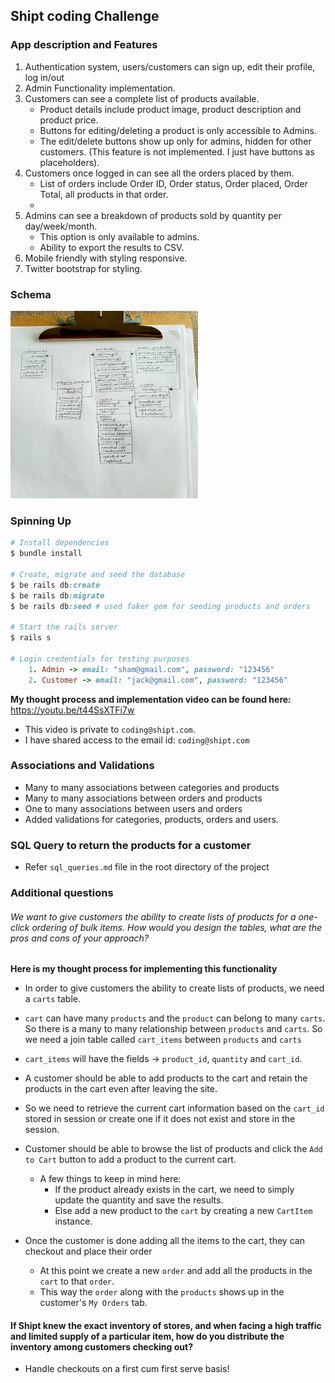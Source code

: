 ## Shipt coding Challenge

### App description and Features

1. Authentication system, users/customers can sign up, edit their profile, log in/out
2. Admin Functionality implementation.
3. Customers can see a complete list of products available.
    - Product details include product image, product description and product price.
    - Buttons for editing/deleting a product is only accessible to Admins.
    - The edit/delete buttons show up only for admins, hidden for other customers. (This feature is not implemented. I just have buttons as placeholders). 
4. Customers once logged in can see all the orders placed by them. 
    - List of orders include Order ID, Order status, Order placed, Order Total, all products in that order.
    - 
5. Admins can see a breakdown of products sold by quantity per day/week/month.
    - This option is only available to admins.
    - Ability to export the results to CSV.
6. Mobile friendly with styling responsive.
7. Twitter bootstrap for styling.

### Schema
<img src="schema.jpg" alt="Drawing" width="300" height="300" />

### Spinning Up

```ruby
# Install dependencies
$ bundle install  

# Create, migrate and seed the database
$ be rails db:create
$ be rails db:migrate
$ be rails db:seed # used faker gem for seeding products and orders

# Start the rails server
$ rails s

# Login credentials for testing purposes
    1. Admin -> email: "sham@gmail.com", password: "123456"
    2. Customer -> email: "jack@gmail.com", password: "123456"

```

**My thought process and implementation video can be found here:** 
  https://youtu.be/t44SsXTFi7w
  - This video is private to `coding@shipt.com`. 
  - I have shared access to the email id: `coding@shipt.com`

### Associations and Validations
  
  - Many to many associations between categories and products
  - Many to many associations between orders and products
  - One to many associations between users and orders
  - Added validations for categories, products, orders and users.

### SQL Query to return the products for a customer
  - Refer `sql_queries.md` file in the root directory of the project

### Additional questions

###### We want to give customers the ability to create lists of products for a one-click ordering of bulk items. How would you design the tables, what are the pros and cons of your approach?

**Here is my thought process for implementing this functionality**

- In order to give customers the ability to create lists of products, we need a `carts` table. 
- `cart` can have many `products` and the `product` can belong to many `carts`. So there is a many to many relationship between `products` and `carts`. So we need a join table called `cart_items` between `products` and `carts` 
- `cart_items` will have the fields -> `product_id`, `quantity` and `cart_id`.

- A customer should be able to add products to the cart and retain the products in the cart even after leaving the site. 
- So we need to retrieve the current cart information based on the `cart_id` stored in session or create one if it does not exist and store in the session.

- Customer should be able to browse the list of products and click the `Add to Cart` button to add a product to the current cart.
  - A few things to keep in mind here:
     - If the product already exists in the cart, we need to simply update the quantity and save the results.
     - Else add a new product to the `cart` by creating a new `CartItem` instance.

- Once the customer is done adding all the items to the cart, they can checkout and place their order
  - At this point we create a new `order` and add all the products in the `cart` to that `order`.
  - This way the `order` along with the `products` shows up in the customer's `My Orders` tab.

#### If Shipt knew the exact inventory of stores, and when facing a high traffic and limited supply of a particular item, how do you distribute the inventory among customers checking out?
  - Handle checkouts on a first cum first serve basis!


